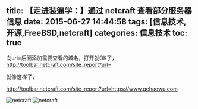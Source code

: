 title: 【走进装逼学：】通过 netcraft 查看部分服务器信息
date: 2015-06-27 14:44:58
tags: [信息技术,开源,FreeBSD,netcraft]
categories: 信息技术
toc: true
---

向url=后面添加需要查看的域名，打开就OK了，http://toolbar.netcraft.com/site_report?url=

就像这样子，

http://toolbar.netcraft.com/site_report?url=https://www.gehaowu.com

![netcraft](//dn-nimages.qbox.me/2015/06/netcraft_freebsd.png)
![netcraft](//dn-nimages.qbox.me/2015/06/netcraft_freebsd2.png)